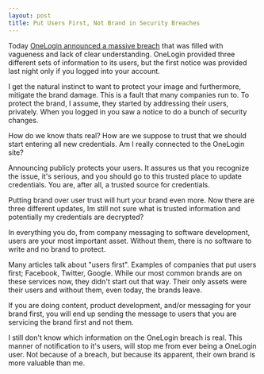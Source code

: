 ```yaml
---
layout: post
title: Put Users First, Not Brand in Security Breaches
---
```


Today [OneLogin announced a massive breach](https://krebsonsecurity.com/2017/06/onelogin-breach-exposed-ability-to-decrypt-data/) that was filled with vagueness and lack of clear understanding. OneLogin provided three different sets of information to its users, but the first notice was provided last night only if you logged into your account.

I get the natural instinct to want to protect your image and furthermore, mitigate the brand damage. This is a fault that many companies run to. To protect the brand, I assume, they started by addressing their users, privately. When you logged in you saw a notice to do a bunch of security changes.

How do we know thats real? How are we suppose to trust that we should start entering all new credentials. Am I really connected to the OneLogin site?

Announcing publicly protects your users. It assures us that you recognize the issue, it's serious, and you should go to this trusted place to update credentials. You are, after all, a trusted source for credentials.

Putting brand over user trust will hurt your brand even more. Now there are three different updates, Im still not sure what is trusted information and potentially my credentials are decrypted?

In everything you do, from company messaging to software development, users are your most important asset. Without them, there is no software to write and no brand to protect.  

Many articles talk about "users first". Examples of companies that put users first; Facebook, Twitter, Google. While our most common brands are on these services now, they didn't start out that way. Their only assets were their users and without them, even today, the brands leave.

If you are doing content, product development, and/or messaging for your brand first, you will end up sending the message to users that you are servicing the brand first and not them.

I still don't know which information on the OneLogin breach is real. This manner of notification to it's users, will stop me from ever being a OneLogin user. Not because of a breach, but because its apparent, their own brand is more valuable than me.
